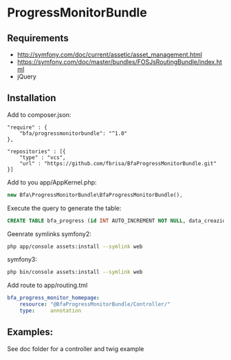 # ProgressMonitorBundle


## Requirements
* http://symfony.com/doc/current/assetic/asset_management.html
* https://symfony.com/doc/master/bundles/FOSJsRoutingBundle/index.html
* jQuery


## Installation

Add to composer.json:
```
"require" : {
    "bfa/progressmonitorbundle": "^1.0"
},
```

```
"repositories" : [{
    "type" : "vcs",
    "url" : "https://github.com/fbrisa/BfaProgressMonitorBundle.git"
}]
```

Add to you app/AppKernel.php:
```php
new Bfa\ProgressMonitorBundle\BfaProgressMonitorBundle(),
```


Execute the query to generate the table:
```sql
CREATE TABLE bfa_progress (id INT AUTO_INCREMENT NOT NULL, data_creazione DATETIME NOT NULL, max INT NOT NULL, pos INT NOT NULL, uid VARCHAR(255) NOT NULL, data VARCHAR(20000) NOT NULL, INDEX bfaprogressuid_idx (uid), PRIMARY KEY(id)) DEFAULT CHARACTER SET utf8 COLLATE utf8_unicode_ci ENGINE = Memory;
```

Geenrate symlinks
symfony2:
```bash
php app/console assets:install --symlink web
```

symfony3:
```bash
php bin/console assets:install --symlink web
```

Add route to app/routing.tml

```yml
bfa_progress_monitor_homepage:
    resource: "@BfaProgressMonitorBundle/Controller/"
    type:     annotation
```


## Examples:
See doc folder for a controller and twig example
    